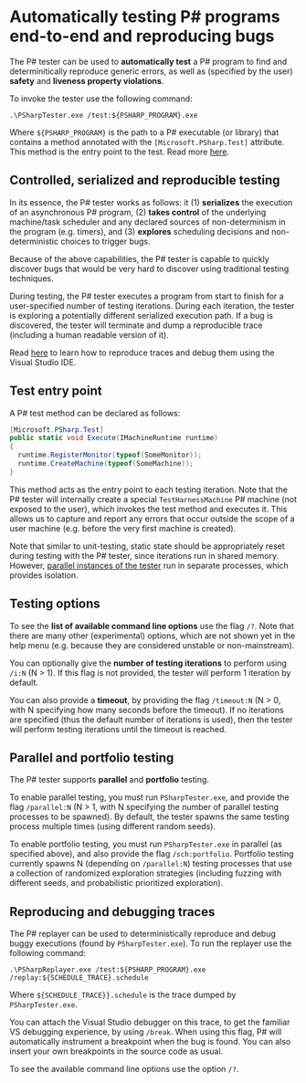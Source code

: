 Automatically testing P# programs end-to-end and reproducing bugs
=================================================================
The P# tester can be used to **automatically test** a P# program to find and determinitically reproduce generic errors, as well as (specified by the user) **safety** and **liveness property violations**.

To invoke the tester use the following command:
```
.\PSharpTester.exe /test:${PSHARP_PROGRAM}.exe
```
Where `${PSHARP_PROGRAM}` is the path to a P# executable (or library) that contains a method annotated with the `[Microsoft.PSharp.Test]` attribute. This method is the entry point to the test. Read more [here](#test-entry-point).

## Controlled, serialized and reproducible testing
In its essence, the P# tester works as follows: it (1) **serializes** the execution of an asynchronous P# program, (2) **takes control** of the underlying machine/task scheduler and any declared sources of non-determinism in the program (e.g. timers), and (3) **explores** scheduling decisions and non-deterministic choices to trigger bugs.

Because of the above capabilities, the P# tester is capable to quickly discover bugs that would be very hard to discover using traditional testing techniques.

During testing, the P# tester executes a program from start to finish for a user-specified number of testing iterations. During each iteration, the tester is exploring a potentially different serialized execution path. If a bug is discovered, the tester will terminate and dump a reproducible trace (including a human readable version of it).

Read [here](#reproducing-and-debugging-traces) to learn how to reproduce traces and debug them using the Visual Studio IDE.

## Test entry point
A P# test method can be declared as follows:
```c#
[Microsoft.PSharp.Test]
public static void Execute(IMachineRuntime runtime)
{
  runtime.RegisterMonitor(typeof(SomeMonitor));
  runtime.CreateMachine(typeof(SomeMachine));
}
```
This method acts as the entry point to each testing iteration. Note that the P# tester will internally create a special `TestHarnessMachine` P# machine (not exposed to the user), which invokes the test method and executes it. This allows us to capture and report any errors that occur outside the scope of a user machine (e.g. before the very first machine is created).

Note that similar to unit-testing, static state should be appropriately reset during testing with the P# tester, since iterations run in shared memory. However, [parallel instances of the tester](#parallel-and-portfolio-testing) run in separate processes, which provides isolation.

## Testing options
To see the **list of available command line options** use the flag `/?`. Note that there are many other (experimental) options, which are not shown yet in the help menu (e.g. because they are considered unstable or non-mainstream).

You can optionally give the **number of testing iterations** to perform using `/i:N` (N > 1). If this flag is not provided, the tester will perform 1 iteration by default.

You can also provide a **timeout**, by providing the flag `/timeout:N` (N > 0, with N specifying how many seconds before the timeout). If no iterations are specified (thus the default number of iterations is used), then the tester will perform testing iterations until the timeout is reached.

## Parallel and portfolio testing
The P# tester supports **parallel** and **portfolio** testing.

To enable parallel testing, you must run `PSharpTester.exe`, and provide the flag `/parallel:N` (N > 1, with N specifying the number of parallel testing processes to be spawned). By default, the tester spawns the same testing process multiple times (using different random seeds).

To enable portfolio testing, you must run `PSharpTester.exe` in parallel (as specified above), and also provide the flag `/sch:portfolio`. Portfolio testing currently spawns N (depending on `/parallel:N`) testing processes that use a collection of randomized exploration strategies (including fuzzing with different seeds, and probabilistic prioritized exploration).

## Reproducing and debugging traces
The P# replayer can be used to deterministically reproduce and debug buggy executions (found by `PSharpTester.exe`). To run the replayer use the following command:
```
.\PSharpReplayer.exe /test:${PSHARP_PROGRAM}.exe /replay:${SCHEDULE_TRACE}.schedule
```
Where `${SCHEDULE_TRACE}}.schedule` is the trace dumped by `PSharpTester.exe`.

You can attach the Visual Studio debugger on this trace, to get the familiar VS debugging experience, by using `/break`. When using this flag, P# will automatically instrument a breakpoint when the bug is found. You can also insert your own breakpoints in the source code as usual.

To see the available command line options use the option `/?`.
